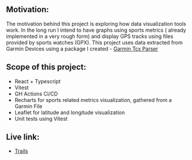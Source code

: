 ## Motivation:
The motivation behind this project is exploring how data visualization tools work.
In the long run I intend to have graphs using sports metrics ( already implemented in a very rough form)  and display GPS tracks using files provided by sports watches (GPX). 
This project uses data extracted from Garmin Devices using a package I created - [Garmin Tcx Parser](https://github.com/JMarques1196/garmin-tcx-parser)

## Scope of this project:
* React + Typescript
* Vitest
* GH Actions Ci/CD
* Recharts for sports related metrics visualization, gathered from a Garmin File
* Leaflet for latitude and longitude visualization
* Unit tests using Vitest

## Live link:
* [Trails](https://jmarques1196.github.io/trails/)
